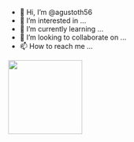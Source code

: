 - 👋 Hi, I’m @agustoth56
- 👀 I’m interested in ...
- 🌱 I’m currently learning ...
- 💞️ I’m looking to collaborate on ...
- 📫 How to reach me ...


<!---
agustoth56/agustoth56 is a ✨ special ✨ repository because its `README.md` (this file) appears on your GitHub profile.
You can click the Preview link to take a look at your changes.
--->

<img height="150px" src="https://github-readme-stats.vercel.app/api?username=agustoth56&show_icons=true&theme=material-palenight">

